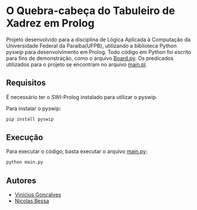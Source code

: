 # O Quebra-cabeça do Tabuleiro de Xadrez em Prolog
Projeto desenvolvido para a disciplina de Lógica Aplicada à Computação da Universidade Federal da Paraíba(UFPB), utilizando a biblioteca Python *pyswip* para desenvolvimento em Prolog.
Todo código em Python foi escrito para fins de demonstração, como o arquivo [Board.py](https://github.com/vinicius507/chessboard-puzzle/blob/main/Board.py). Os predicados utilizados para o projeto se encontram no arquivo [main.pl](https://github.com/vinicius507/chessboard-puzzle/blob/main/main.pl).

## Requisitos
É necessário ter o SWI-Prolog instalado para utilizar o pyswip.

Para instalar o pyswip:
```sh
pip install pyswip
```
## Execução
Para executar o código, basta executar o arquivo [main.py](https://github.com/vinicius507/chessboard-puzzle/blob/main/main.py):
```sh
python main.py
```
## Autores
* [Vinícius Gonçalves](https://github.com/vinicius507)
* [Nícolas Bessa](https://github.com/Nicolasbessa)